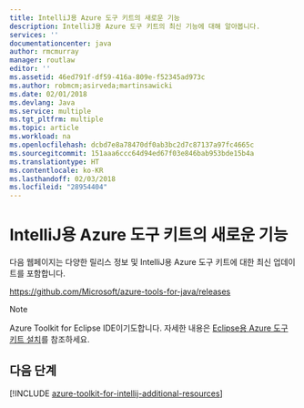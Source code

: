 ```yaml
---
title: IntelliJ용 Azure 도구 키트의 새로운 기능
description: IntelliJ용 Azure 도구 키트의 최신 기능에 대해 알아봅니다.
services: ''
documentationcenter: java
author: rmcmurray
manager: routlaw
editor: ''
ms.assetid: 46ed791f-df59-416a-809e-f52345ad973c
ms.author: robmcm;asirveda;martinsawicki
ms.date: 02/01/2018
ms.devlang: Java
ms.service: multiple
ms.tgt_pltfrm: multiple
ms.topic: article
ms.workload: na
ms.openlocfilehash: dcbd7e8a78470df0ab3bc2d7c87137a97fc4665c
ms.sourcegitcommit: 151aaa6ccc64d94ed67f03e846bab953bde15b4a
ms.translationtype: HT
ms.contentlocale: ko-KR
ms.lasthandoff: 02/03/2018
ms.locfileid: "28954404"
---
```

# <a name="whats-new-in-the-azure-toolkit-for-intellij"></a>IntelliJ용 Azure 도구 키트의 새로운 기능

다음 웹페이지는 다양한 릴리스 정보 및 IntelliJ용 Azure 도구 키트에 대한 최신 업데이트를 포함합니다.

<https://github.com/Microsoft/azure-tools-for-java/releases>

> [!NOTE] 
> Azure Toolkit for Eclipse IDE이기도합니다. 자세한 내용은 [Eclipse용 Azure 도구 키트 설치]를 참조하세요. 
> 

<!--

### April 14, 2017
The Azure Toolkit for IntelliJ - April 2017 release includes the following enhancements:

* **Improved Azure Sign In Experience**: The Azure Toolkit for IntelliJ now supports two methods of logging into your Azure account: *Interactive* and *Automated*. For more information, see [Azure Sign In Instructions for the Azure Toolkit for IntelliJ].
* **Publishing using Docker Containers**: You can now publish your web applications as Docker Containers using Azure Toolkit for IntelliJ. For more information, see [How to publish a Web App as a Docker Container using the Azure Toolkit for IntelliJ].
* **Storage Account Management**: The Azure Toolkit for IntelliJ now supports managing your storage accounts from the Azure Explorer View. For more information, see [Managing Storage Accounts using the Azure Explorer for IntelliJ].
* **Virtual Machine Management**: The Azure Toolkit for IntelliJ now supports managing your virtual machines from the Azure Explorer Tool Window. For more information, see [Managing Virtual Machines using the Azure Explorer for IntelliJ].
* **Removal of Remote Debugging Support**. Remote debugging of Java web apps on Azure App Service has been removed from the Azure Toolkit for IntelliJ; this was necessary to resolve some problems which customers were experiencing when using the toolkit.

### August 26, 2016
The Azure Toolkit for IntelliJ - August 2016 release includes the following enhancements:

* **Custom JDK Distributions**. The Azure Toolkit for IntelliJ now supports specifying and deploying an arbitrary JDK version to your Azure WebApp container:
  * In addition to the JDKs provided by Azure, you can also choose from a wide selection of Zulu OpenJDK versions made available on Azure by Azul Systems.
  * You can also specify your own JDK distribution if you upload it as a ZIP file to your storage account.
* **Enhancements to the Azure Explorer view**:
  * Support for Virtual Machine management using Azure's new Resource Manager model: you can list, create and delete resource manager-based virtual machines without leaving the IDE.
  * Support for Storage Account blob management using Azure's Resource Manager, which complements the existing functionality for managing "classic" storage accounts.
* **Microsoft JDBC Driver 6.0 for SQL Server**. This update includes the latest JDBC driver for Microsoft SQL Server (v6.0), which is now included as a library that you can easily add to your Java projects, thereby replacing the older version.

### June 29, 2016
The Azure Toolkit for IntelliJ - June 2016 release includes the following enhancements:

* **Java 8 Requirement**. The Azure Toolkit for IntelliJ now requires Java 8, although this requirement is only for the toolkit - your applications can continue to use all versions of Java that are supported by Azure.
* **Support for the latest Java JDKs**. The latest versions of the Java JDKs are now supported by the Azure Toolkit for IntelliJ.
* **Support for Azure SDK v2.9.1**. The latest version of the Azure SDK is now the minimum pre-requisite for the Azure Toolkit for IntelliJ.
* **Integrated Samples**. The Azure Toolkit for IntelliJ now features several sample applications to help developers get started.
* **HDInsight Tool Integration**. Azure's HDInsight Tools are now bundled with the Azure Toolkit for IntelliJ. For more information, see [HDInsight Tools Plugin for IntelliJ].
* **Remote Debugging of Java Web Apps**. The Azure Toolkit for IntelliJ now supports remote debugging of Java web apps on Azure App Service.

### April 12, 2016
The Azure Toolkit for IntelliJ - April 2016 release includes the following enhancements:

* **Support for Azure SDK v2.9.0**. The latest version of the Azure SDK is now the minimum pre-requisite for the Azure Toolkit for IntelliJ.
* **Miscellaneous usability, responsiveness and performance improvements related to Azure Web App support**. A number of performance optimizations in how the Toolkit communicates with Azure result in a more responsive UI.
* **Ability to delete an existing Web Application container in Azure from within IntelliJ**. The Azure Toolkit for IntelliJ now allows you to delete an existing Azure Web container without leaving IntelliJ.

-->

## <a name="next-steps"></a>다음 단계

[!INCLUDE [azure-toolkit-for-intellij-additional-resources](../includes/azure-toolkit-for-intellij-additional-resources.md)]

<!-- URL List -->

[Eclipse용 Azure 도구 키트 설치]: ../eclipse/azure-toolkit-for-eclipse.md
[Azure Sign In Instructions for the Azure Toolkit for IntelliJ]: ./azure-toolkit-for-intellij-sign-in-instructions.md
[How to publish a Web App as a Docker Container using the Azure Toolkit for IntelliJ]: ./azure-toolkit-for-intellij-publish-as-docker-container.md
[Managing Storage Accounts using the Azure Explorer for IntelliJ]: ./azure-toolkit-for-intellij-managing-storage-accounts-using-azure-explorer.md
[Managing Virtual Machines using the Azure Explorer for IntelliJ]: ./azure-toolkit-for-intellij-managing-virtual-machines-using-azure-explorer.md
[Azure for Java Developers]: https://docs.microsoft.com/java/azure
[HDInsight Tools Plugin for IntelliJ]: /azure/hdinsight/hdinsight-apache-spark-intellij-tool-plugin
